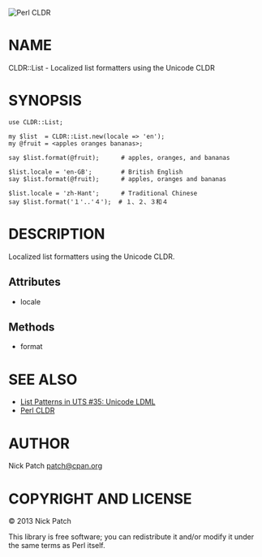 ![Perl CLDR](https://www.gravatar.com/avatar/656f15a25eff4437f5a82e7c929f41dd?s=200)

# NAME

CLDR::List - Localized list formatters using the Unicode CLDR

# SYNOPSIS

    use CLDR::List;

    my $list  = CLDR::List.new(locale => 'en');
    my @fruit = <apples oranges bananas>;

    say $list.format(@fruit);      # apples, oranges, and bananas

    $list.locale = 'en-GB';        # British English
    say $list.format(@fruit);      # apples, oranges and bananas

    $list.locale = 'zh-Hant';      # Traditional Chinese
    say $list.format('１'..'４');  # １、２、３和４

# DESCRIPTION

Localized list formatters using the Unicode CLDR.

## Attributes

- locale

## Methods

- format

# SEE ALSO

- [List Patterns in UTS \#35: Unicode LDML](http://www.unicode.org/reports/tr35/tr35-general.html\#ListPatterns)
- [Perl CLDR](http://perl-cldr.github.io/)

# AUTHOR

Nick Patch <patch@cpan.org>

# COPYRIGHT AND LICENSE

© 2013 Nick Patch

This library is free software; you can redistribute it and/or modify it under
the same terms as Perl itself.
